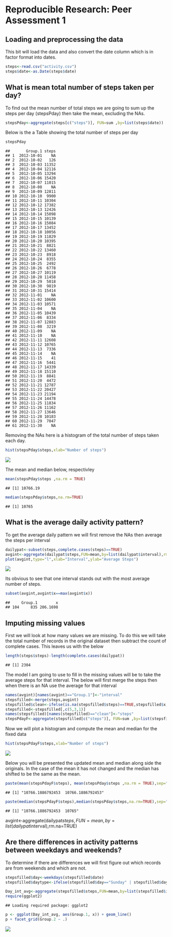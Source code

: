 # Reproducible Research: Peer Assessment 1


## Loading and preprocessing the data
This bit will load the data and also convert the date column which is in factor format into dates.

```r
steps<-read.csv("activity.csv")
steps$date<-as.Date(steps$date)
```
## What is mean total number of steps taken per day?
To find out the mean number of total steps we are going to sum up the steps per day (stepsPday) then take the mean, excluding the NAs.

```r
stepsPday<-aggregate(steps[c("steps")], FUN=sum ,by=list(steps$date))
```
Below is the a Table showing the total number of steps per day

```r
stepsPday
```

```
##       Group.1 steps
## 1  2012-10-01    NA
## 2  2012-10-02   126
## 3  2012-10-03 11352
## 4  2012-10-04 12116
## 5  2012-10-05 13294
## 6  2012-10-06 15420
## 7  2012-10-07 11015
## 8  2012-10-08    NA
## 9  2012-10-09 12811
## 10 2012-10-10  9900
## 11 2012-10-11 10304
## 12 2012-10-12 17382
## 13 2012-10-13 12426
## 14 2012-10-14 15098
## 15 2012-10-15 10139
## 16 2012-10-16 15084
## 17 2012-10-17 13452
## 18 2012-10-18 10056
## 19 2012-10-19 11829
## 20 2012-10-20 10395
## 21 2012-10-21  8821
## 22 2012-10-22 13460
## 23 2012-10-23  8918
## 24 2012-10-24  8355
## 25 2012-10-25  2492
## 26 2012-10-26  6778
## 27 2012-10-27 10119
## 28 2012-10-28 11458
## 29 2012-10-29  5018
## 30 2012-10-30  9819
## 31 2012-10-31 15414
## 32 2012-11-01    NA
## 33 2012-11-02 10600
## 34 2012-11-03 10571
## 35 2012-11-04    NA
## 36 2012-11-05 10439
## 37 2012-11-06  8334
## 38 2012-11-07 12883
## 39 2012-11-08  3219
## 40 2012-11-09    NA
## 41 2012-11-10    NA
## 42 2012-11-11 12608
## 43 2012-11-12 10765
## 44 2012-11-13  7336
## 45 2012-11-14    NA
## 46 2012-11-15    41
## 47 2012-11-16  5441
## 48 2012-11-17 14339
## 49 2012-11-18 15110
## 50 2012-11-19  8841
## 51 2012-11-20  4472
## 52 2012-11-21 12787
## 53 2012-11-22 20427
## 54 2012-11-23 21194
## 55 2012-11-24 14478
## 56 2012-11-25 11834
## 57 2012-11-26 11162
## 58 2012-11-27 13646
## 59 2012-11-28 10183
## 60 2012-11-29  7047
## 61 2012-11-30    NA
```
Removing the NAs here is a histogram of the total number of steps taken each day.

```r
hist(stepsPday$steps,xlab="Number of steps")
```

![](PA1_template_files/figure-html/unnamed-chunk-4-1.png) 

The mean and median below, respectivley

```r
mean(stepsPday$steps ,na.rm = TRUE)
```

```
## [1] 10766.19
```

```r
median(stepsPday$steps,na.rm=TRUE)
```

```
## [1] 10765
```

## What is the average daily activity pattern?
To get the average daily pattern we will first remove the NAs then average the steps per interval

```r
dailypat<-subset(steps,complete.cases(steps)==TRUE)
avgint<-aggregate(dailypat$steps,FUN=mean,by=list(dailypat$interval),rm.na=TRUE)
plot(avgint,type="l",xlab="Interval",ylab="Average Steps")
```

![](PA1_template_files/figure-html/unnamed-chunk-6-1.png) 

Its obvious to see that one interval stands out with the most average number of steps.

```r
subset(avgint,avgint$x==max(avgint$x))
```

```
##     Group.1        x
## 104     835 206.1698
```

## Imputing missing values
First we will look at how many values we are missing.  To do this we will take the total number of records in the original dataset then subtract the count of complete cases.  This leaves us with the below

```r
length(steps$steps)-length(complete.cases(dailypat))
```

```
## [1] 2304
```
The model I am going to use to fill in the missing values will be to take the average steps for that interval.  The below will first merge the steps then when there is an NA use the average for that interval


```r
names(avgint)[names(avgint)=="Group.1"]<-"interval"
stepsfilled<-merge(steps,avgint)
stepsfilled$clean<-ifelse(is.na(stepsfilled$steps)==TRUE,stepsfilled$x,stepsfilled$steps)
stepsfilled<-stepsfilled[,c(5,3,1)]
names(stepsfilled)[names(stepsfilled)=="clean"]<-"steps"
stepsPdayF<-aggregate(stepsfilled[c("steps")], FUN=sum ,by=list(stepsfilled$date))
```
Now we will plot a histogram and compute the mean and median for the fixed data


```r
hist(stepsPdayF$steps,xlab="Number of steps")
```

![](PA1_template_files/figure-html/unnamed-chunk-10-1.png) 

Below you will be presented the updated mean and median along side the originals.  In the case of the mean it has not changed and the median has shifted to be the same as the mean.

```r
paste(mean(stepsPdayF$steps), mean(stepsPday$steps ,na.rm = TRUE),sep="  ")
```

```
## [1] "10766.1886792453  10766.1886792453"
```

```r
paste(median(stepsPdayF$steps),median(stepsPday$steps,na.rm=TRUE),sep="  ")
```

```
## [1] "10766.1886792453  10765"
```

avgint<-aggregate(dailypat$steps,FUN=mean,by=list(dailypat$interval),rm.na=TRUE)
## Are there differences in activity patterns between weekdays and weekends?
To determine if there are differences we will first figure out which records are from weekends and which are not.


```r
stepsfilled$day<-weekdays(stepsfilled$date)
stepsfilled$daytype<-ifelse(stepsfilled$day=="Sunday" | stepsfilled$day=="Saturday","weekend","weekday")

Day_int_avg<-aggregate(stepsfilled$steps,FUN=mean,by=list(stepsfilled$interval,stepsfilled$daytype),rm.na=TRUE)
require(ggplot2)
```

```
## Loading required package: ggplot2
```

```r
p <- ggplot(Day_int_avg, aes(Group.1, x)) + geom_line()
p + facet_grid(Group.2 ~ .)
```

![](PA1_template_files/figure-html/unnamed-chunk-12-1.png) 
